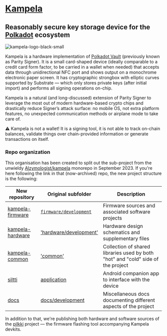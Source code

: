 # [Kampela](https://kampe.la)

## Reasonably secure key storage device for the [Polkadot](https://polkadot.network) ecosystem

![kampela-logo-black-small](https://github.com/Kalapaja/.github/assets/152719/e2370cd8-d033-45e7-a971-6ada69aa6e81)

Kampela is a hardware implementation of [Polkadot Vault](https://signer.parity.io/) (previously known as Parity Signer).
It is a small card-shaped device (ideally comparable to a credit card form factor, to be carried in a wallet when needed) that accepts data through unidirectional NFC port and shows output on a monochrome electronic paper screen.
It has cryptographic strongbox with elliptic curves supported by Substrate — which only stores private keys (after initial import) and performs all signing operations on-chip.

Kampela is a natural (and long-discussed) extension of Parity Signer to leverage the most out of modern hardware-based crypto chips and drastically reduce Signer’s attack surface: no mobile OS, not extra platform features, no unexpected communication methods or airplane mode to take care of.

⚠️ Kampela is not a wallet! It is a signing tool, it is not able to track on-chain balances, validate things over chain-provided information or generate transactions on itself.

### Repo organization

This organisation has been created to split out the sub-project from the unwieldy [Alzymologist/kampela](https://github.com/Alzymologist/kampela) monorepo in September 2023.
If you're here following the link in that (now-archived) repo, the new project structure is the following:

| New repository | Original subfolder | Description |
|----------------|--------------------|-------------|
|[kampela-firmware](https://github.com/Kalapaja/kampela-firmware)|[`firmware/development`](https://github.com/Alzymologist/Kampela/tree/main/firmware/development)|Firmware sources and associated software projects|
|[kampela-hardware](https://github.com/Kalapaja/kampela-hardware)|['hardware/development'](https://github.com/Alzymologist/Kampela/tree/main/hardware/development)|Hardware design schematics and supplementary files|
|[kampela-common](https://github.com/Kalapaja/kampela-common)|['common'](https://github.com/Alzymologist/Kampela/tree/main/common)|Collection of shared libraries used by both "hot" and "cold" side of the project|
|[siltti](https://github.com/Kalapaja/siltti)|[application](https://github.com/Alzymologist/Kampela/tree/main/application)|Android companion app to interface with the device|
|[docs](https://github.com/Kalapaja/docs)|[docs/development](https://github.com/Alzymologist/Kampela/tree/main/docs/development)|Miscellaneous docs documenting different aspects of the project|

In addition to that, we're publishing both hardware and software sources of the [pilkki](https://github.com/Kalapaja/pilkki) project — the firmware flashing tool accompanying Kampela devkits.
